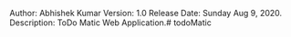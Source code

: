 Author: Abhishek Kumar
Version: 1.0
Release Date: Sunday Aug 9, 2020.
Description: ToDo Matic Web Application.#   t o d o M a t i c  
 
